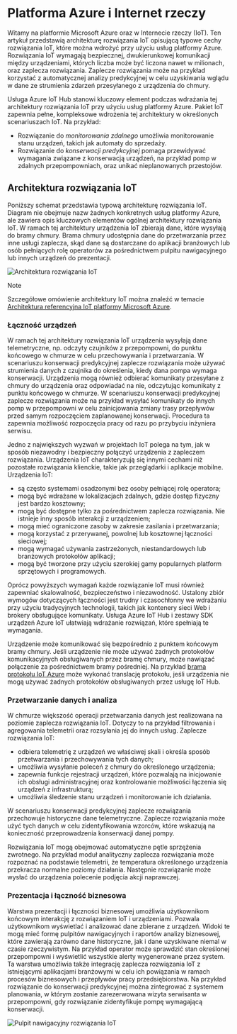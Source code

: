 
# <a name="azure-and-internet-of-things"></a>Platforma Azure i Internet rzeczy

Witamy na platformie Microsoft Azure oraz w Internecie rzeczy (IoT). Ten artykuł przedstawią architekturę rozwiązania IoT opisującą typowe cechy rozwiązania IoT, które można wdrożyć przy użyciu usług platformy Azure. Rozwiązania IoT wymagają bezpiecznej, dwukierunkowej komunikacji między urządzeniami, których liczba może być liczona nawet w milionach, oraz zaplecza rozwiązania. Zaplecze rozwiązania może na przykład korzystać z automatycznej analizy predykcyjnej w celu uzyskiwania wglądu w dane ze strumienia zdarzeń przesyłanego z urządzenia do chmury.

Usługa Azure IoT Hub stanowi kluczowy element podczas wdrażania tej architektury rozwiązania IoT przy użyciu usług platformy Azure. Pakiet IoT zapewnia pełne, kompleksowe wdrożenia tej architektury w określonych scenariuszach IoT. Na przykład:

* Rozwiązanie do *monitorowania zdalnego* umożliwia monitorowanie stanu urządzeń, takich jak automaty do sprzedaży.
* Rozwiązanie do *konserwacji predykcyjnej* pomaga przewidywać wymagania związane z konserwacją urządzeń, na przykład pomp w zdalnych przepompowniach, oraz unikać nieplanowanych przestojów.

## <a name="iot-solution-architecture"></a>Architektura rozwiązania IoT

Poniższy schemat przedstawia typową architekturę rozwiązania IoT. Diagram nie obejmuje nazw żadnych konkretnych usług platformy Azure, ale zawiera opis kluczowych elementów ogólnej architektury rozwiązania IoT. W ramach tej architektury urządzenia IoT zbierają dane, które wysyłają do bramy chmury. Brama chmury udostępnia dane do przetwarzania przez inne usługi zaplecza, skąd dane są dostarczane do aplikacji branżowych lub osób pełniących rolę operatorów za pośrednictwem pulpitu nawigacyjnego lub innych urządzeń do prezentacji.

![Architektura rozwiązania IoT][img-solution-architecture]

> [!NOTE]
> Szczegółowe omówienie architektury IoT można znaleźć w temacie [Architektura referencyjna IoT platformy Microsoft Azure][lnk-refarch].

### <a name="device-connectivity"></a>Łączność urządzeń

W ramach tej architektury rozwiązania IoT urządzenia wysyłają dane telemetryczne, np. odczyty czujników z przepompowni, do punktu końcowego w chmurze w celu przechowywania i przetwarzania. W scenariuszu konserwacji predykcyjnej zaplecze rozwiązania może używać strumienia danych z czujnika do określenia, kiedy dana pompa wymaga konserwacji. Urządzenia mogą również odbierać komunikaty przesyłane z chmury do urządzenia oraz odpowiadać na nie, odczytując komunikaty z punktu końcowego w chmurze. W scenariuszu konserwacji predykcyjnej zaplecze rozwiązania może na przykład wysyłać komunikaty do innych pomp w przepompowni w celu zainicjowania zmiany trasy przepływów przed samym rozpoczęciem zaplanowanej konserwacji. Procedura ta zapewnia możliwość rozpoczęcia pracy od razu po przybyciu inżyniera serwisu.

Jedno z największych wyzwań w projektach IoT polega na tym, jak w sposób niezawodny i bezpieczny połączyć urządzenia z zapleczem rozwiązania. Urządzenia IoT charakteryzują się innymi cechami niż pozostałe rozwiązania klienckie, takie jak przeglądarki i aplikacje mobilne. Urządzenia IoT:

* są często systemami osadzonymi bez osoby pełniącej rolę operatora;
* mogą być wdrażane w lokalizacjach zdalnych, gdzie dostęp fizyczny jest bardzo kosztowny;
* mogą być dostępne tylko za pośrednictwem zaplecza rozwiązania. Nie istnieje inny sposób interakcji z urządzeniem;
* mogą mieć ograniczone zasoby w zakresie zasilania i przetwarzania;
* mogą korzystać z przerywanej, powolnej lub kosztownej łączności sieciowej;
* mogą wymagać używania zastrzeżonych, niestandardowych lub branżowych protokołów aplikacji;
* mogą być tworzone przy użyciu szerokiej gamy popularnych platform sprzętowych i programowych.

Oprócz powyższych wymagań każde rozwiązanie IoT musi również zapewniać skalowalność, bezpieczeństwo i niezawodność. Ustalony zbiór wymogów dotyczących łączności jest trudny i czasochłonny we wdrażaniu przy użyciu tradycyjnych technologii, takich jak kontenery sieci Web i brokery obsługujące komunikaty. Usługa Azure IoT Hub i zestawy SDK urządzeń Azure IoT ułatwiają wdrażanie rozwiązań, które spełniają te wymagania.

Urządzenie może komunikować się bezpośrednio z punktem końcowym bramy chmury. Jeśli urządzenie nie może używać żadnych protokołów komunikacyjnych obsługiwanych przez bramę chmury, może nawiązać połączenie za pośrednictwem bramy pośredniej. Na przykład [brama protokołu IoT Azure][lnk-protocol-gateway] może wykonać translację protokołu, jeśli urządzenia nie mogą używać żadnych protokołów obsługiwanych przez usługę IoT Hub.

### <a name="data-processing-and-analytics"></a>Przetwarzanie danych i analiza

W chmurze większość operacji przetwarzania danych jest realizowana na poziomie zaplecza rozwiązania IoT. Dotyczy to na przykład filtrowania i agregowania telemetrii oraz rozsyłania jej do innych usług. Zaplecze rozwiązania IoT:

* odbiera telemetrię z urządzeń we właściwej skali i określa sposób przetwarzania i przechowywania tych danych; 
* umożliwia wysyłanie poleceń z chmury do określonego urządzenia;
* zapewnia funkcje rejestracji urządzeń, które pozwalają na inicjowanie ich obsługi administracyjnej oraz kontrolowanie możliwości łączenia się urządzeń z infrastrukturą;
* umożliwia śledzenie stanu urządzeń i monitorowanie ich działania.

W scenariuszu konserwacji predykcyjnej zaplecze rozwiązania przechowuje historyczne dane telemetryczne. Zaplecze rozwiązania może użyć tych danych w celu zidentyfikowania wzorców, które wskazują na konieczność przeprowadzenia konserwacji danej pompy.

Rozwiązania IoT mogą obejmować automatyczne pętle sprzężenia zwrotnego. Na przykład moduł analityczny zaplecza rozwiązania może rozpoznać na podstawie telemetrii, że temperatura określonego urządzenia przekracza normalne poziomy działania. Następnie rozwiązanie może wysłać do urządzenia polecenie podjęcia akcji naprawczej.

### <a name="presentation-and-business-connectivity"></a>Prezentacja i łączność biznesowa

Warstwa prezentacji i łączności biznesowej umożliwia użytkownikom końcowym interakcję z rozwiązaniem IoT i urządzeniami. Pozwala użytkownikom wyświetlać i analizować dane zbierane z urządzeń. Widoki te mogą mieć formę pulpitów nawigacyjnych i raportów analizy biznesowej, które zawierają zarówno dane historyczne, jak i dane uzyskiwane niemal w czasie rzeczywistym. Na przykład operator może sprawdzić stan określonej przepompowni i wyświetlić wszystkie alerty wygenerowane przez system. Ta warstwa umożliwia także integrację zaplecza rozwiązania IoT z istniejącymi aplikacjami branżowymi w celu ich powiązania w ramach procesów biznesowych i przepływów pracy przedsiębiorstwa. Na przykład rozwiązanie do konserwacji predykcyjnej można zintegrować z systemem planowania, w którym zostanie zarezerwowana wizyta serwisanta w przepompowni, gdy rozwiązanie zidentyfikuje pompę wymagającą konserwacji.

![Pulpit nawigacyjny rozwiązania IoT][img-dashboard]

[img-solution-architecture]: ./media/iot-azure-and-iot/iot-reference-architecture.png
[img-dashboard]: ./media/iot-azure-and-iot/iot-suite.png

[lnk-machinelearning]: http://azure.microsoft.com/documentation/services/machine-learning/
[Azure IoT Suite]: http://azure.microsoft.com/solutions/iot
[lnk-protocol-gateway]:  ../articles/iot-hub/iot-hub-protocol-gateway.md
[lnk-refarch]: http://download.microsoft.com/download/A/4/D/A4DAD253-BC21-41D3-B9D9-87D2AE6F0719/Microsoft_Azure_IoT_Reference_Architecture.pdf

